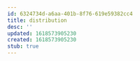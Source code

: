 ```yaml
---
id: 6324734d-a6aa-401b-8f76-619e59382cc4
title: distribution
desc: ''
updated: 1618573905230
created: 1618573905230
stub: true
---
```


